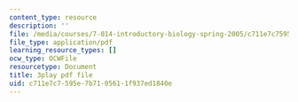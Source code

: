 ```yaml
---
content_type: resource
description: ''
file: /media/courses/7-014-introductory-biology-spring-2005/c711e7c7595e7b7105611f937ed1840e_3zJI3dYB7gc.pdf
file_type: application/pdf
learning_resource_types: []
ocw_type: OCWFile
resourcetype: Document
title: 3play pdf file
uid: c711e7c7-595e-7b71-0561-1f937ed1840e
---
```

